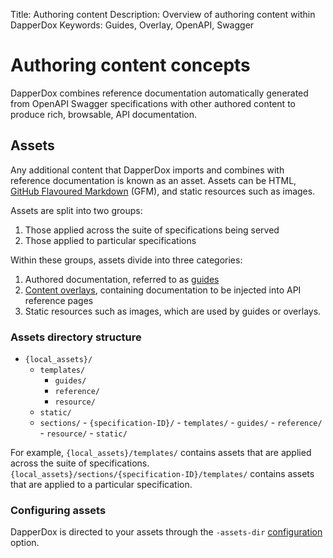 Title: Authoring content
Description: Overview of authoring content within DapperDox
Keywords: Guides, Overlay, OpenAPI, Swagger

# Authoring content concepts

DapperDox combines reference documentation automatically generated from OpenAPI Swagger specifications
with other authored content to produce rich, browsable, API documentation.

## Assets

Any additional content that DapperDox imports and combines with reference documentation is known
as an asset. Assets can be HTML,
[GitHub Flavoured Markdown](https://help.github.com/articles/basic-writing-and-formatting-syntax/) (GFM),
and static resources such as images.

Assets are split into two groups:

1. Those applied across the suite of specifications being served
2. Those applied to particular specifications

Within these groups, assets divide into three categories:

1. Authored documentation, referred to as [guides](/docs/author-guides)
2. [Content overlays](/docs/author-overlays), containing documentation to be injected into API reference pages
3. Static resources such as images, which are used by guides or overlays.

### Assets directory structure

- `{local_assets}/`
  - `templates/`
     - `guides/`
     - `reference/`
     - `resource/`
  - `static/`
  - `sections/`
        - `{specification-ID}/`
          - `templates/`
             - `guides/`
             - `reference/`
             - `resource/`
          - `static/`

For example, `{local_assets}/templates/` contains assets that are applied across the suite of specifications.
`{local_assets}/sections/{specification-ID}/templates/` contains assets that are applied to a particular specification.

### Configuring assets

DapperDox is directed to your assets through the `-assets-dir` [configuration](/docs/configuration-guide) option.
